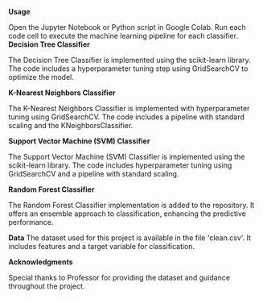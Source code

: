 **Usage**

Open the Jupyter Notebook or Python script in Google Colab.
Run each code cell to execute the machine learning pipeline for each classifier.
**Decision Tree Classifier**

The Decision Tree Classifier is implemented using the scikit-learn library. The code includes a hyperparameter tuning step using GridSearchCV to optimize the model.

**K-Nearest Neighbors Classifier**

The K-Nearest Neighbors Classifier is implemented with hyperparameter tuning using GridSearchCV. The code includes a pipeline with standard scaling and the KNeighborsClassifier.

**Support Vector Machine (SVM) Classifier**

The Support Vector Machine (SVM) Classifier is implemented using the scikit-learn library. The code includes hyperparameter tuning using GridSearchCV and a pipeline with standard scaling.

**Random Forest Classifier**

The Random Forest Classifier implementation is added to the repository. It offers an ensemble approach to classification, enhancing the predictive performance.

**Data**
The dataset used for this project is available in the file 'clean.csv'. It includes features and a target variable for classification.

**Acknowledgments**

Special thanks to Professor for providing the dataset and guidance throughout the project.
